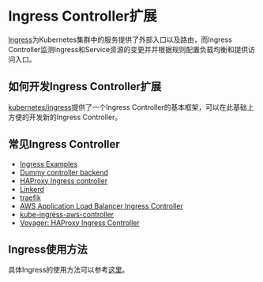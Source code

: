 # Ingress Controller扩展

[Ingress](../architecture/ingress.md)为Kubernetes集群中的服务提供了外部入口以及路由，而Ingress Controller监测Ingress和Service资源的变更并并根据规则配置负载均衡和提供访问入口。

## 如何开发Ingress Controller扩展

[kubernetes/ingress](https://github.com/kubernetes/ingress/tree/master)提供了一个Ingress Controller的基本框架，可以在此基础上方便的开发新的Ingress Controller。

## 常见Ingress Controller

* [Ingress Examples](https://github.com/kubernetes/ingress/tree/master/examples)
* [Dummy controller backend](https://github.com/kubernetes/ingress/tree/master/examples/custom-controller)
* [HAProxy Ingress controller](https://github.com/jcmoraisjr/haproxy-ingress)
* [Linkerd](https://linkerd.io/config/0.9.1/linkerd/index.html#ingress-identifier)
* [traefik](https://docs.traefik.io/toml/#kubernetes-ingress-backend)
* [AWS Application Load Balancer Ingress Controller](https://github.com/coreos/alb-ingress-controller)
* [kube-ingress-aws-controller](https://github.com/zalando-incubator/kube-ingress-aws-controller)
* [Voyager: HAProxy Ingress Controller](https://github.com/appscode/voyager)

## Ingress使用方法

具体Ingress的使用方法可以参考[这里](../architecture/ingress.md)。
